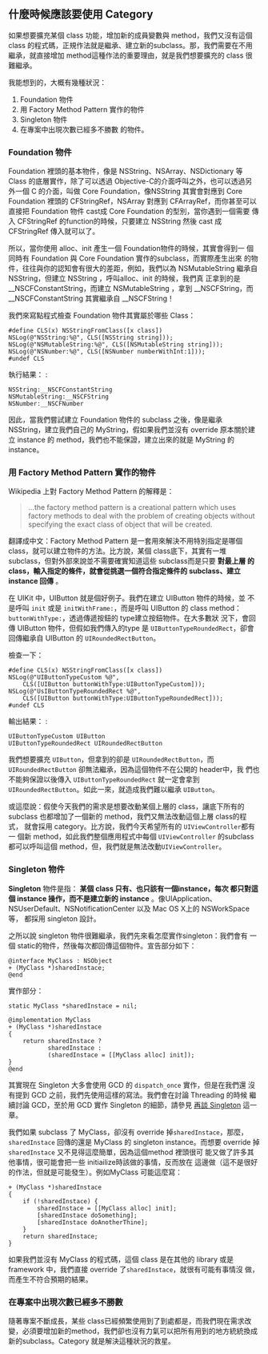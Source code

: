 什麼時候應該要使用 Category
---------------------------

如果想要擴充某個 class 功能，增加新的成員變數與 method，我們又沒有這個
class 的程式碼，正規作法就是繼承、建立新的subclass。那，我們需要在不用
繼承，就直接增加 method這種作法的重要理由，就是我們想要擴充的 class 很
難繼承。

我能想到的，大概有幾種狀況：

1. Foundation 物件
2. 用 Factory Method Pattern 實作的物件
3. Singleton 物件
4. 在專案中出現次數已經多不勝數 的物件。

### Foundation 物件

Foundation 裡頭的基本物件，像是 NSString、NSArray、NSDictionary 等
Class 的底層實作，除了可以透過 Objective-C的介面呼叫之外，也可以透過另
外一個 C 的介面，叫做 Core Foundation，像NSString 其實會對應到 Core
Foundation 裡頭的 CFStringRef，NSArray 對應到 CFArrayRef，而你甚至可以
直接把 Foundation 物件 cast成 Core Foundation 的型別，當你遇到一個需要
傳入 CFStringRef 的function的時候，只要建立 NSString 然後 cast 成
CFStringRef 傳入就可以了。

所以，當你使用 alloc、init 產生一個 Foundation物件的時候，其實會得到一
個同時有 Foundation 與 Core Foundation 實作的subclass，而實際產生出來
的物件，往往與你的認知會有很大的差距，例如，我們以為 NSMutableString
繼承自 NSString，但建立 NSString ，呼叫alloc、init 的時候，我們真
正拿到的是 \_\_NSCFConstantString，而建立 NSMutableString ，拿到
\_\_NSCFString，而 \_\_NSCFConstantString 其實繼承自 \_\_NSCFString！

我們來寫點程式檢查 Foundation 物件其實屬於哪些 Class：

``` objc
#define CLS(x) NSStringFromClass([x class])
NSLog(@"NSString:%@", CLS([NSString string]));
NSLog(@"NSMutableString:%@", CLS([NSMutableString string]));
NSLog(@"NSNumber:%@", CLS([NSNumber numberWithInt:1]));
#undef CLS
```

執行結果： :

    NSString:__NSCFConstantString
    NSMutableString:__NSCFString
    NSNumber:__NSCFNumber

因此，當我們嘗試建立 Foundation 物件的 subclass 之後，像是繼承
NSString，建立我們自己的 MyString，假如果我們並沒有 override
原本關於建立 instance 的 method，我們也不能保證，建立出來的就是
MyString 的 instance。

### 用 Factory Method Pattern 實作的物件

Wikipedia 上對 Factory Method Pattern 的解釋是：

> ...the factory method pattern is a creational pattern which uses
> factory methods to deal with the problem of creating objects without
> specifying the exact class of object that will be created.

翻譯成中文：Factory Method Pattern 是一套用來解決不用特別指定是哪個
class，就可以建立物件的方法。比方說，某個 class底下，其實有一堆
subclass，但對外部來說並不需要確實知道這些 subclass而是只要 **對最上層
的class，輸入指定的條件，就會從挑選一個符合指定條件的 subclass、建立
instance 回傳** 。

在 UIKit 中，UIButton 就是個好例子。我們在建立 UIButton 物件的時候，並
不是呼叫 `init` 或是 `initWithFrame:`，而是呼叫 UIButton 的 class
method：`buttonWithType:`，透過傳遞按鈕的 type建立按鈕物件。在大多數狀
況下，會回傳 UIButton 物件，但假如我們傳入的type 是
`UIButtonTypeRoundedRect`，卻會回傳繼承自 UIButton 的
`UIRoundedRectButton`。

檢查一下：

``` objc
#define CLS(x) NSStringFromClass([x class])
NSLog(@"UIButtonTypeCustom %@",
    CLS([UIButton buttonWithType:UIButtonTypeCustom]));
NSLog(@"UsIButtonTypeRoundedRect %@",
    CLS([UIButton buttonWithType:UIButtonTypeRoundedRect]));
#undef CLS
```

輸出結果： :

    UIButtonTypeCustom UIButton
    UIButtonTypeRoundedRect UIRoundedRectButton

我們想要擴充 `UIButton`，但拿到的卻是 `UIRoundedRectButton`，而
`UIRoundedRectButton` 卻無法繼承，因為這個物件不在公開的 header中，我
們也不能夠保證以後傳入 `UIButtonTypeRoundedRect` 就一定會拿到
`UIRoundedRectButton`。如此一來，就造成我們難以繼承 `UIButton`。

或這麼說：假使今天我們的需求是想要改動某個上層的 class，讓底下所有的
subclass 也都增加了一個新的 method，我們又無法改動這個上層 class的程式，
就會採用 category。比方說，我們今天希望所有的 `UIViewController`都有一
個新 method，如此我們整個應用程式中每個 `UIViewController` 的subclass
都可以呼叫這個 method，但，我們就是無法改動`UIViewController`。

### Singleton 物件

**Singleton** 物件是指： **某個 class 只有、也只該有一個instance，每次
都只對這個 instance 操作，而不是建立新的 instance** 。像UIApplication、
NSUserDefault、NSNotificationCenter 以及 Mac OS X上的 NSWorkSpace 等，
都採用 singleton 設計。

之所以說 singleton 物件很難繼承，我們先來看怎麼實作singleton：我們會有
一個 static的物件，然後每次都回傳這個物件。宣告部分如下：

``` objc
@interface MyClass : NSObject
+ (MyClass *)sharedInstace;
@end
```

實作部分：

``` objc
static MyClass *sharedInstace = nil;

@implementation MyClass
+ (MyClass *)sharedInstace
{
    return sharedInstace ?
           sharedInstace :
           (sharedInstace = [[MyClass alloc] init]);
}
@end
```

其實現在 Singleton 大多會使用 GCD 的 `dispatch_once` 實作，但是在我們還
沒有提到 GCD 之前，我們先使用這樣的寫法。我們會在討論 Threading 的時候
繼續討論 GCD，至於用 GCD 實作 Singleton 的細節，請參見
[再談 Singleton](../singleton/README.md) 這一章。

我們如果 subclass 了 MyClass，卻沒有 override 掉`sharedInstace`，那麼，
`sharedInstace` 回傳的還是 MyClass 的 singleton instance。而想要
override 掉 `sharedInstace` 又不見得這麼簡單，因為這個method 裡頭很可
能又做了許多其他事情，很可能會把一些 initiailize時該做的事情，反而放在
這邊做（這不是很好的作法，但就是可能發生）。例如MyClass 可能這麼寫：

``` objc
+ (MyClass *)sharedInstace
{
    if (!sharedInstace) {
        sharedInstace = [[MyClass alloc] init];
        [sharedInstace doSomething];
        [sharedInstace doAnotherThine];
    }
    return sharedInstace;
}
```

如果我們並沒有 MyClass 的程式碼，這個 class 是在其他的 library 或是
framework 中，我們直接 override 了`sharedInstace`，就很有可能有事情沒
做，而產生不符合預期的結果。

### 在專案中出現次數已經多不勝數

隨著專案不斷成長，某些 class已經頻繁使用到了到處都是，而我們現在需求改
變，必須要增加新的method，我們卻也沒有力氣可以把所有用到的地方統統換成
新的subclass。Category 就是解決這種狀況的救星。
